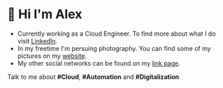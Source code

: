 # 👋 Hi I'm Alex

- Currently working as a Cloud Engineer. To find more about what I do visit [LinkedIn](https://www.linkedin.com/in/alexander-giagoulas/).
- In my freetime I'm persuing photography. You can find some of my pictures on my [website](https://www.giagoulas.com).
- My other social networks can be found on my [link page](https://giagoulas.com/links).

Talk to me about **#Cloud**, **#Automation** and **#Digitalization**
